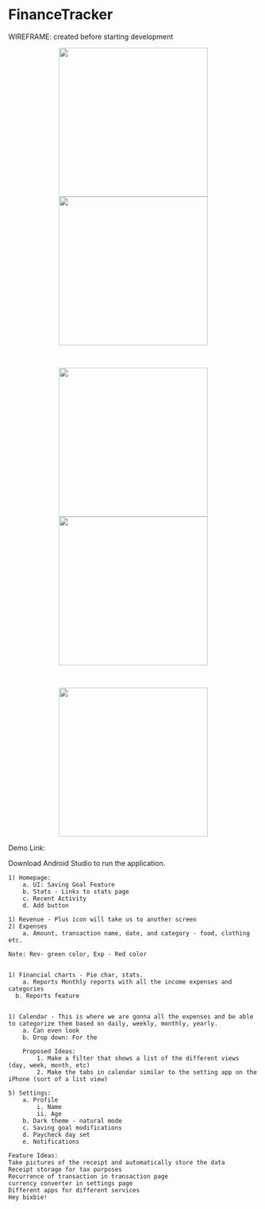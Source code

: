 # FinanceTracker


WIREFRAME: created before starting development

<p align="center">
<img src="https://github.com/Singh2je/FinanceTracker/assets/71667958/e6f95f94-0925-4aca-9452-74d58b21f04c" width="300" />
<img src="https://github.com/Singh2je/FinanceTracker/assets/71667958/84167f6e-ba55-4d0c-a07f-2aecfe15ea6c" width="300" />
</p>
<br>
<p align="center">
<img src="https://github.com/Singh2je/FinanceTracker/assets/71667958/ef3278c5-c36b-4c63-bb1d-954f177aa790" width="300" />
<img src="https://github.com/Singh2je/FinanceTracker/assets/71667958/f289e491-a6cb-40a5-8fbe-4c736377428b" width="300" />
</p>
<br>
<p align="center">
<img src="https://github.com/Singh2je/FinanceTracker/assets/71667958/150f290e-da5e-47a4-9590-dc233057be9a" width="300" />
</p>


Demo Link: 

Download Android Studio to run the application.

	1) Homepage:
		a. UI: Saving Goal Feature
		b. Stats - Links to stats page
		c. Recent Activity
		d. Add button

	1) Revenue - Plus icon will take us to another screen
	2) Expenses
		a. Amount, transaction name, date, and category - food, clothing etc.
	
	Note: Rev- green color, Exp - Red color
	

	1) Financial charts - Pie char, stats.
		a. Reports Monthly reports with all the income expenses and categories
	  b. Reports feature


	1) Calendar - This is where we are gonna all the expenses and be able to categorize them based on daily, weekly, monthly, yearly.
		a. Can even look 
		b. Drop down: For the 
		
		Proposed Ideas:
			1. Make a filter that shows a list of the different views (day, week, month, etc)
			2. Make the tabs in calendar similar to the setting app on the iPhone (sort of a list view)
		
	5) Settings: 
		a. Profile
			i. Name
			ii. Age
		b. Dark theme - natural mode
		c. Saving goal modifications
		d. Paycheck day set
		e. Notifications

	Feature Ideas:
	Take pictures of the receipt and automatically store the data
	Receipt storage for tax purposes
	Recurrence of transaction in transaction page
	currency converter in settings page
	Different apps for different services
	Hey bixbie!


